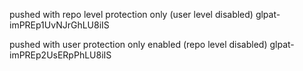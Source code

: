 pushed with repo level protection only (user level disabled)
glpat-imPREp1UvNJrGhLU8iIS


pushed with user protection only enabled (repo level disabled)
glpat-imPREp2UsERpPhLU8iIS
